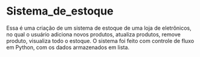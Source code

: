 # Sistema_de_estoque
Essa é uma criação de um sistema de estoque de uma loja de eletrônicos, no qual o usuário adiciona novos produtos, atualiza produtos, remove produto, visualiza todo o estoque. O sistema foi feito com controle de fluxo em Python, com os dados armazenados em lista.
